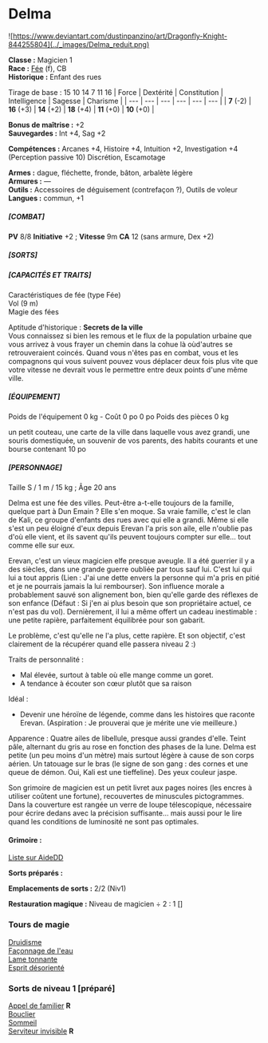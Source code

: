 # Delma

![https://www.deviantart.com/dustinpanzino/art/Dragonfly-Knight-844255804](../_images/Delma_reduit.png)  

**Classe :** Magicien 1  
**Race :** [Fée](http://dnd5e.wikidot.com/fairy) (f), CB  
**Historique :** Enfant des rues  

Tirage de base : 15 10 14 7 11 16
| Force | Dextérité | Constitution | Intelligence | Sagesse | Charisme | 
| --- | --- | --- | --- | --- | --- | 
| **7** (-2) | **16** (+3) | **14** (+2) | **18** (+4) | **11** (+0) |  **10** (+0) |

**Bonus de maîtrise :** +2  
**Sauvegardes :** Int +4, Sag +2  

**Compétences :** Arcanes +4, Histoire +4, Intuition +2, Investigation +4 (Perception passive 10)
Discrétion, Escamotage

**Armes :** dague, fléchette, fronde, bâton, arbalète légère  
**Armures :** —  
**Outils :** Accessoires de déguisement (contrefaçon ?), Outils de voleur 
**Langues :** commun, +1  

##### [COMBAT]
**PV** 8/8
**Initiative** +2 ; **Vitesse** 9m
**CA** 12 (sans armure, Dex +2)

##### [SORTS]

##### [CAPACITÉS ET TRAITS]
Caractéristiques de fée (type Fée)  
Vol (9 m)  
Magie des fées   

Aptitude d'historique : **Secrets de la ville**  
Vous connaissez si bien les remous et le flux de la population urbaine que vous arrivez à vous frayer un chemin dans la cohue là oùd'autres se retrouveraient coincés. Quand vous n'êtes pas en combat, vous et les compagnons qui vous suivent pouvez vous déplacer deux fois plus vite que votre vitesse ne devrait vous le permettre entre deux points d'une même ville.

##### [ÉQUIPEMENT]

Poids de l'équipement 0 kg - Coût 0 po
0 po
Poids des pièces 0 kg 

 un petit couteau, une carte de la ville dans
laquelle vous avez grandi, une souris domestiquée, un
souvenir de vos parents, des habits courants et une bourse
contenant 10 po

##### [PERSONNAGE]
Taille S / 1 m / 15 kg ; Âge 20 ans  

Delma est une fée des villes. Peut-être a-t-elle toujours de la famille, quelque part à Dun Emain ? Elle s'en moque. Sa vraie famille, c'est le clan de Kali, ce groupe d'enfants des rues avec qui elle a grandi. Même si elle s'est un peu éloigné d'eux depuis Erevan l'a pris son aile, elle n'oublie pas d'où elle vient, et ils savent qu'ils peuvent toujours compter sur elle… tout comme elle sur eux.

Erevan, c'est un vieux magicien elfe presque aveugle. Il a été guerrier il y a des siècles, dans une grande guerre oubliée par tous sauf lui. C'est lui qui lui a tout appris (Lien : J'ai une dette envers la personne qui m'a pris en pitié et je ne pourrais jamais la lui rembourser). Son influence morale a probablement sauvé son alignement bon, bien qu'elle garde des réflexes de son enfance (Défaut : Si j'en ai plus besoin que son propriétaire actuel, ce n'est pas du vol). Dernièrement, il lui a même offert un cadeau inestimable : une petite rapière, parfaitement équilibrée pour son gabarit. 

Le problème, c'est qu'elle ne l'a plus, cette rapière. Et son objectif, c'est clairement de la récupérer quand elle passera niveau 2 :) 

Traits de personnalité : 
- Mal élevée, surtout à table où elle mange comme un goret.
- A tendance à écouter son cœur plutôt que sa raison

Idéal :
- Devenir une héroïne de légende, comme dans les histoires que raconte Erevan. (Aspiration : Je prouverai que je mérite une vie meilleure.)

Apparence :
Quatre ailes de libellule, presque aussi grandes d'elle. Teint pâle, alternant du gris au rose en fonction des phases de la lune.
Delma est petite (un peu moins d'un mètre) mais surtout légère à cause de son corps aérien. 
Un tatouage sur le bras (le signe de son gang : des cornes et une queue de démon. Oui, Kali est une tieffeline). Des yeux couleur jaspe.

Son grimoire de magicien est un petit livret aux pages noires (les encres à utiliser coûtent une fortune), recouvertes de minuscules pictogrammes. Dans la couverture est rangée un verre de loupe télescopique, nécessaire pour écrire dedans avec la précision suffisante… mais aussi pour le lire quand les conditions de luminosité ne sont pas optimales.


#### Grimoire :

[Liste sur AideDD](https://www.aidedd.org/dnd-filters/sorts.php)

**Sorts préparés :**

**Emplacements de sorts :** 2/2 (Niv1)

**Restauration magique :** Niveau de magicien ÷ 2 : 1 []

### Tours de magie

[Druidisme](https://www.aidedd.org/dnd/sorts.php?vf=druidisme)  
[Façonnage de l'eau](https://www.aidedd.org/dnd/sorts.php?vf=faconnage-de-l-eau)    
[Lame tonnante](https://www.aidedd.org/dnd/sorts.php?vf=lame-tonnante)  
[Esprit désorienté](https://www.aidedd.org/dnd/sorts.php?vf=esprit-desoriente) 

### Sorts de niveau 1 [préparé]

[Appel de familier](https://www.aidedd.org/dnd/sorts.php?vf=appel-de-familier) **R**  
[Bouclier](https://www.aidedd.org/dnd/sorts.php?vf=bouclier)  
[Sommeil](https://www.aidedd.org/dnd/sorts.php?vf=sommeil)  
[Serviteur invisible](https://www.aidedd.org/dnd/sorts.php?vf=serviteur-invisible) **R**  
[]()  
[]()  
[]()  